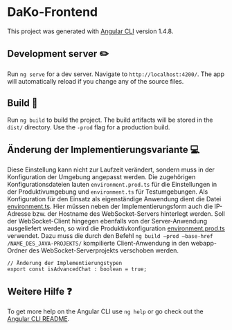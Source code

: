 # DaKo-Frontend

This project was generated with [Angular CLI](https://github.com/angular/angular-cli) version 1.4.8.

## Development server :pencil2:

Run `ng serve` for a dev server. Navigate to `http://localhost:4200/`. The app will automatically reload if you change any of the source files.

## Build :wrench:

Run `ng build` to build the project. The build artifacts will be stored in the `dist/` directory. Use the `-prod` flag for a production build.

## Änderung der Implementierungsvariante :computer:

Diese Einstellung kann nicht zur Laufzeit verändert, sondern muss in der Konfiguration der Umgebung angepasst werden. Die zugehörigen Konfigurationsdateien lauten `environment.prod.ts` für die Einstellungen in der Produktivumgebung und `environment.ts` für Testumgebungen. 
Als Konfiguration für den Einsatz als eigenständige Anwendung dient die Datei [environment.ts](https://github.com/hm-aweink/dako-frontend/blob/master/src/environments/environment.ts). Hier müssen neben der Implementierungsform auch die IP-Adresse bzw. der Hostname des WebSocket-Servers hinterlegt werden. Soll der WebSocket-Client hingegen ebenfalls von der Server-Anwendung ausgeliefert werden, so wird die Produktivkonfiguration [environment.prod.ts](https://github.com/hm-aweink/dako-frontend/blob/master/src/environments/environment.prod.ts) verwendet. Dazu muss die durch den Befehl `ng build –prod –base-href /NAME_DES_JAVA-PROJEKTS/` kompilierte Client-Anwendung in den webapp-Ordner des WebSocket-Serverprojekts verschoben werden.

```
// Änderung der Implementierungstypen
export const isAdvancedChat : boolean = true;
```



## Weitere Hilfe :question:

To get more help on the Angular CLI use `ng help` or go check out the [Angular CLI README](https://github.com/angular/angular-cli/blob/master/README.md).
